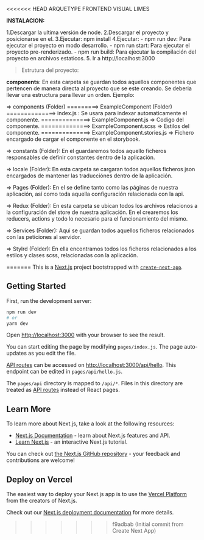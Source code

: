 <<<<<<< HEAD
ARQUETYPE FRONTEND VISUAL LIMES

**INSTALACION:**

1.Descargar la ultima versión de node.
2.Descargar el proyecto y posicionarse en el.
3.Ejecutar: npm install
4.Ejecutar: 
    - npm run dev: Para ejecutar el proyecto en modo desarrollo.
    - npm run start: Para ejecutar el proyecto pre-renderizado.
    - npm run build: Para ejecutar la compilación del proyecto en archivos estaticos.
5. Ir a http://localhost:3000


> Estrutura del proyecto:

**components**: En esta carpeta se guardan todos aquellos componentes que pertencen de manera directa al proyecto que se este creando. Se deberia llevar una estructura para llevar un orden. Ejemplo:

=> components (Folder)
=========> ExampleComponent (Folder)
==============> index.js : Se usara para indexar automaticamente el componente.
==============> ExampleComponent.js => Codigo del componente.
==============> ExampleComponent.scss => Estilos del componente.
==============> ExampleComponent.stories.js => Fichero encargado de cargar el componente en el storybook.

=> constants (Folder): En el guardaremos todos aquello ficheros responsables de definir constantes dentro de la aplicación.

=> locale (Folder): En esta carpeta se cargaran todos aquellos ficheros json encargados de mantener las traducciónes dentro de la aplicación.

=> Pages (Folder): En el se define tanto como las páginas de nuestra aplicación, así como toda aquella configuración relacionada con la api.

=> Redux (Folder): En esta carpeta se ubican todos los archivos relacionos a la configuración del store de nuestra aplicación. En el crearemos los reducers, actions y todo lo necesario para el funcionamiento del mismo.

=> Services (Folder): Aqui se guardan todos aquellos ficheros relacionados con las peticiones al servidor.

=> Stylrd (Folder): En ella encontramos todos los ficheros relacionados a los estilos y clases scss, relacionadas con la aplicación.


=======
This is a [Next.js](https://nextjs.org/) project bootstrapped with [`create-next-app`](https://github.com/vercel/next.js/tree/canary/packages/create-next-app).

## Getting Started

First, run the development server:

```bash
npm run dev
# or
yarn dev
```

Open [http://localhost:3000](http://localhost:3000) with your browser to see the result.

You can start editing the page by modifying `pages/index.js`. The page auto-updates as you edit the file.

[API routes](https://nextjs.org/docs/api-routes/introduction) can be accessed on [http://localhost:3000/api/hello](http://localhost:3000/api/hello). This endpoint can be edited in `pages/api/hello.js`.

The `pages/api` directory is mapped to `/api/*`. Files in this directory are treated as [API routes](https://nextjs.org/docs/api-routes/introduction) instead of React pages.

## Learn More

To learn more about Next.js, take a look at the following resources:

- [Next.js Documentation](https://nextjs.org/docs) - learn about Next.js features and API.
- [Learn Next.js](https://nextjs.org/learn) - an interactive Next.js tutorial.

You can check out [the Next.js GitHub repository](https://github.com/vercel/next.js/) - your feedback and contributions are welcome!

## Deploy on Vercel

The easiest way to deploy your Next.js app is to use the [Vercel Platform](https://vercel.com/new?utm_medium=default-template&filter=next.js&utm_source=create-next-app&utm_campaign=create-next-app-readme) from the creators of Next.js.

Check out our [Next.js deployment documentation](https://nextjs.org/docs/deployment) for more details.
>>>>>>> f9adbab (Initial commit from Create Next App)

